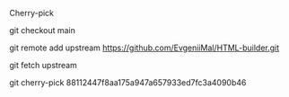 
Cherry-pick

git checkout main

git remote add upstream https://github.com/EvgeniiMal/HTML-builder.git

git fetch upstream

git cherry-pick 88112447f8aa175a947a657933ed7fc3a4090b46
